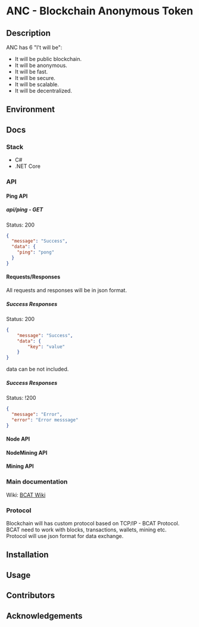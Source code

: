 # ANC - Blockchain Anonymous Token

## Description
ANC has 6 "I't will be":
- It will be public blockchain.
- It will be anonymous.
- It will be fast.
- It will be secure.
- It will be scalable.
- It will be decentralized.


## Environment
## Docs
### Stack
- C#
- .NET Core

### API
#### Ping API
##### api/ping - GET
Status: 200
```json
{
  "message": "Success",
  "data": {
    "ping": "pong"
  }
}
```

#### Requests/Responses
All requests and responses will be in json format.

##### Success Responses
Status: 200
```json
{
    "message": "Success",
    "data": {
        "key": "value"
    }
}
```
data can be not included.

##### Success Responses
Status: !200

```json
{
  "message": "Error",
  "error": "Error messsage"
}
```

#### Node API
#### NodeMining API
#### Mining API

### Main documentation
Wiki: [BCAT Wiki](https://github.com/Glebegor/BCAT/wiki)

### Protocol
Blockchain will has custom protocol based on TCP/IP - BCAT Protocol.</br>
BCAT need to work with blocks, transactions, wallets, mining etc.</br>
Protocol will use json format for data exchange.</br>

## Installation
## Usage

## Contributors
## Acknowledgements
